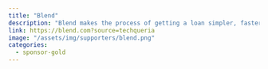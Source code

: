 ```yaml
---
title: "Blend"
description: "Blend makes the process of getting a loan simpler, faster, and safer."
link: https://blend.com?source=techqueria
image: "/assets/img/supporters/blend.png"
categories:
  - sponsor-gold
---
```

